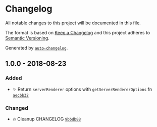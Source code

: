 # Changelog
All notable changes to this project will be documented in this file.

The format is based on [Keep a Changelog](http://keepachangelog.com/en/1.0.0/)
and this project adheres to [Semantic Versioning](http://semver.org/spec/v2.0.0.html).

Generated by [`auto-changelog`](https://github.com/CookPete/auto-changelog).

## 1.0.0 - 2018-08-23
### Added
- ✨ Return `serverRenderer` options with `getServerRendererOptions` fn [`aecbb32`](https://github.com/exah/webpack-universal-hot-middleware/commit/aecbb32a48aa9ee5230804963ac9fe6742308a10)

### Changed
- 🔥 Cleanup CHANGELOG [`9bbdb88`](https://github.com/exah/webpack-universal-hot-middleware/commit/9bbdb88176433bd87fc2e19706a1f3f583183fcf)





